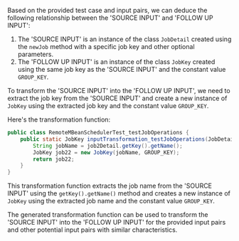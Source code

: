 Based on the provided test case and input pairs, we can deduce the following relationship between the 'SOURCE INPUT' and 'FOLLOW UP INPUT':

1. The 'SOURCE INPUT' is an instance of the class `JobDetail` created using the `newJob` method with a specific job key and other optional parameters.
2. The 'FOLLOW UP INPUT' is an instance of the class `JobKey` created using the same job key as the 'SOURCE INPUT' and the constant value `GROUP_KEY`.

To transform the 'SOURCE INPUT' into the 'FOLLOW UP INPUT', we need to extract the job key from the 'SOURCE INPUT' and create a new instance of `JobKey` using the extracted job key and the constant value `GROUP_KEY`.

Here's the transformation function:

```java
public class RemoteMBeanSchedulerTest_testJobOperations {
    public static JobKey inputTransformation_testJobOperations(JobDetail job2Detail) {
        String jobName = job2Detail.getKey().getName();
        JobKey job22 = new JobKey(jobName, GROUP_KEY);
        return job22;
    }
}
```

This transformation function extracts the job name from the 'SOURCE INPUT' using the `getKey().getName()` method and creates a new instance of `JobKey` using the extracted job name and the constant value `GROUP_KEY`.

The generated transformation function can be used to transform the 'SOURCE INPUT' into the 'FOLLOW UP INPUT' for the provided input pairs and other potential input pairs with similar characteristics.
